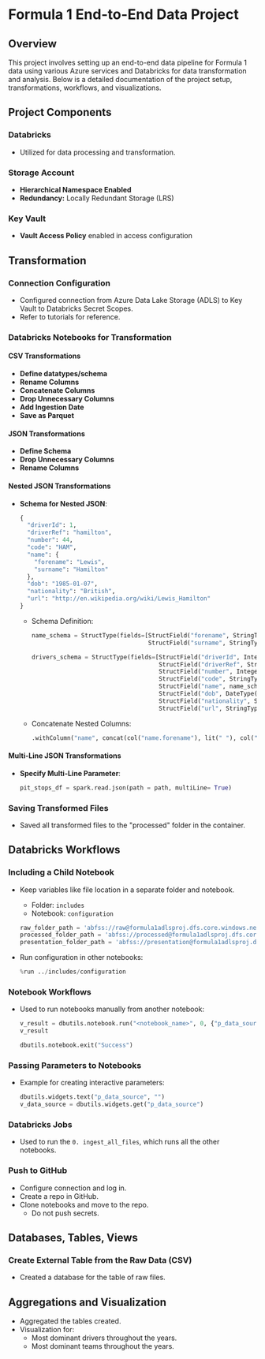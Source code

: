 # Formula 1 End-to-End Data Project

## Overview

This project involves setting up an end-to-end data pipeline for Formula 1 data using various Azure services and Databricks for data transformation and analysis. Below is a detailed documentation of the project setup, transformations, workflows, and visualizations.

## Project Components

### Databricks
- Utilized for data processing and transformation.

### Storage Account
- **Hierarchical Namespace Enabled**
- **Redundancy:** Locally Redundant Storage (LRS)

### Key Vault
- **Vault Access Policy** enabled in access configuration

## Transformation

### Connection Configuration
- Configured connection from Azure Data Lake Storage (ADLS) to Key Vault to Databricks Secret Scopes.
- Refer to tutorials for reference.

### Databricks Notebooks for Transformation

#### CSV Transformations
- **Define datatypes/schema**
- **Rename Columns**
- **Concatenate Columns**
- **Drop Unnecessary Columns**
- **Add Ingestion Date**
- **Save as Parquet**

#### JSON Transformations
- **Define Schema**
- **Drop Unnecessary Columns**
- **Rename Columns**

#### Nested JSON Transformations
- **Schema for Nested JSON**:
    ```python
    {
      "driverId": 1,
      "driverRef": "hamilton",
      "number": 44,
      "code": "HAM",
      "name": {
        "forename": "Lewis",
        "surname": "Hamilton"
      },
      "dob": "1985-01-07",
      "nationality": "British",
      "url": "http://en.wikipedia.org/wiki/Lewis_Hamilton"
    }
    ```
    - Schema Definition:
        ```python
        name_schema = StructType(fields=[StructField("forename", StringType(), True),
                                         StructField("surname", StringType(), True)])
        
        drivers_schema = StructType(fields=[StructField("driverId", IntegerType(), False),
                                            StructField("driverRef", StringType(), True),
                                            StructField("number", IntegerType(), True),
                                            StructField("code", StringType(), True),
                                            StructField("name", name_schema),
                                            StructField("dob", DateType(), True),
                                            StructField("nationality", StringType(), True),
                                            StructField("url", StringType(), True)])
        ```

    - Concatenate Nested Columns:
        ```python
        .withColumn("name", concat(col("name.forename"), lit(" "), col("name.surname")))
        ```

#### Multi-Line JSON Transformations
- **Specify Multi-Line Parameter**:
    ```python
    pit_stops_df = spark.read.json(path = path, multiLine= True)
    ```

### Saving Transformed Files
- Saved all transformed files to the "processed" folder in the container.

## Databricks Workflows

### Including a Child Notebook
- Keep variables like file location in a separate folder and notebook.
    - Folder: `includes`
    - Notebook: `configuration`
    ```python
    raw_folder_path = 'abfss://raw@formula1adlsproj.dfs.core.windows.net'
    processed_folder_path = 'abfss://processed@formula1adlsproj.dfs.core.windows.net'
    presentation_folder_path = 'abfss://presentation@formula1adlsproj.dfs.core.windows.net'
    ```

- Run configuration in other notebooks:
    ```python
    %run ../includes/configuration
    ```

### Notebook Workflows
- Used to run notebooks manually from another notebook:
    ```python
    v_result = dbutils.notebook.run("<notebook_name>", 0, {"p_data_source": "Ergast API"})
    v_result
    ```

    ```python
    dbutils.notebook.exit("Success")
    ```

### Passing Parameters to Notebooks
- Example for creating interactive parameters:
    ```python
    dbutils.widgets.text("p_data_source", "")
    v_data_source = dbutils.widgets.get("p_data_source")
    ```

### Databricks Jobs
- Used to run the `0. ingest_all_files`, which runs all the other notebooks.

### Push to GitHub
- Configure connection and log in.
- Create a repo in GitHub.
- Clone notebooks and move to the repo.
    - Do not push secrets.

## Databases, Tables, Views

### Create External Table from the Raw Data (CSV)
- Created a database for the table of raw files.

## Aggregations and Visualization
- Aggregated the tables created.
- Visualization for:
    - Most dominant drivers throughout the years.
    - Most dominant teams throughout the years.
